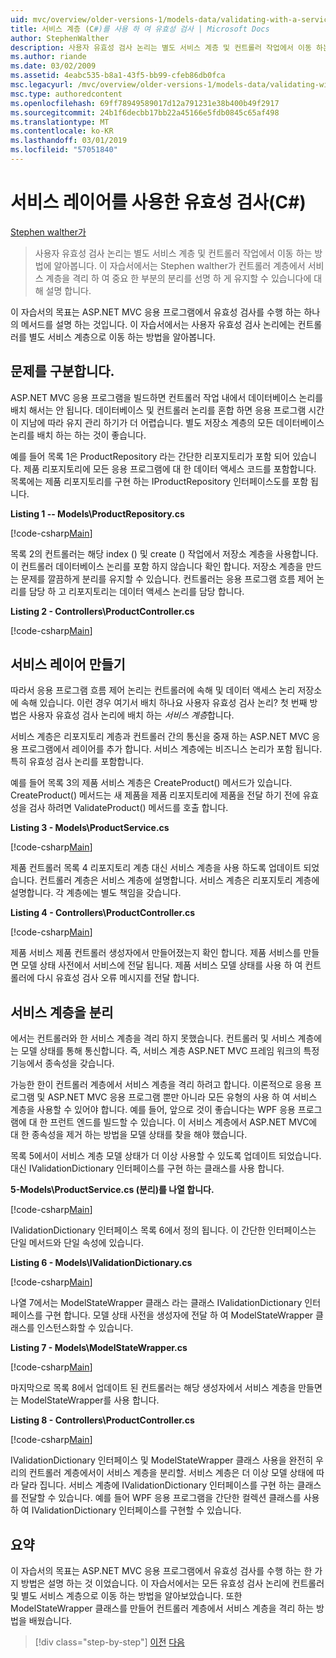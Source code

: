 ```yaml
---
uid: mvc/overview/older-versions-1/models-data/validating-with-a-service-layer-cs
title: 서비스 계층 (C#)를 사용 하 여 유효성 검사 | Microsoft Docs
author: StephenWalther
description: 사용자 유효성 검사 논리는 별도 서비스 계층 및 컨트롤러 작업에서 이동 하는 방법에 알아봅니다. 이 자습서에서는 Stephen walther가 설명 하는 방법을 있습니다...
ms.author: riande
ms.date: 03/02/2009
ms.assetid: 4eabc535-b8a1-43f5-bb99-cfeb86db0fca
msc.legacyurl: /mvc/overview/older-versions-1/models-data/validating-with-a-service-layer-cs
msc.type: authoredcontent
ms.openlocfilehash: 69ff78949589017d12a791231e38b400b49f2917
ms.sourcegitcommit: 24b1f6decbb17bb22a45166e5fdb0845c65af498
ms.translationtype: MT
ms.contentlocale: ko-KR
ms.lasthandoff: 03/01/2019
ms.locfileid: "57051840"
---
```

<a name="validating-with-a-service-layer-c"></a>서비스 레이어를 사용한 유효성 검사(C#)
====================
[Stephen walther가](https://github.com/StephenWalther)

> 사용자 유효성 검사 논리는 별도 서비스 계층 및 컨트롤러 작업에서 이동 하는 방법에 알아봅니다. 이 자습서에서는 Stephen walther가 컨트롤러 계층에서 서비스 계층을 격리 하 여 중요 한 부분의 분리를 선명 하 게 유지할 수 있습니다에 대해 설명 합니다.


이 자습서의 목표는 ASP.NET MVC 응용 프로그램에서 유효성 검사를 수행 하는 하나의 메서드를 설명 하는 것입니다. 이 자습서에서는 사용자 유효성 검사 논리에는 컨트롤러를 별도 서비스 계층으로 이동 하는 방법을 알아봅니다.

## <a name="separating-concerns"></a>문제를 구분합니다.

ASP.NET MVC 응용 프로그램을 빌드하면 컨트롤러 작업 내에서 데이터베이스 논리를 배치 해서는 안 됩니다. 데이터베이스 및 컨트롤러 논리를 혼합 하면 응용 프로그램 시간이 지남에 따라 유지 관리 하기가 더 어렵습니다. 별도 저장소 계층의 모든 데이터베이스 논리를 배치 하는 하는 것이 좋습니다.

예를 들어 목록 1은 ProductRepository 라는 간단한 리포지토리가 포함 되어 있습니다. 제품 리포지토리에 모든 응용 프로그램에 대 한 데이터 액세스 코드를 포함합니다. 목록에는 제품 리포지토리를 구현 하는 IProductRepository 인터페이스도를 포함 됩니다.

**Listing 1 -- Models\ProductRepository.cs**

[!code-csharp[Main](validating-with-a-service-layer-cs/samples/sample1.cs)]

목록 2의 컨트롤러는 해당 index () 및 create () 작업에서 저장소 계층을 사용합니다. 이 컨트롤러 데이터베이스 논리를 포함 하지 않습니다 확인 합니다. 저장소 계층을 만드는 문제를 깔끔하게 분리를 유지할 수 있습니다. 컨트롤러는 응용 프로그램 흐름 제어 논리를 담당 하 고 리포지토리는 데이터 액세스 논리를 담당 합니다.

**Listing 2 - Controllers\ProductController.cs**

[!code-csharp[Main](validating-with-a-service-layer-cs/samples/sample2.cs)]

## <a name="creating-a-service-layer"></a>서비스 레이어 만들기

따라서 응용 프로그램 흐름 제어 논리는 컨트롤러에 속해 및 데이터 액세스 논리 저장소에 속해 있습니다. 이런 경우 여기서 배치 하나요 사용자 유효성 검사 논리? 첫 번째 방법은 사용자 유효성 검사 논리에 배치 하는 *서비스 계층*합니다.

서비스 계층은 리포지토리 계층과 컨트롤러 간의 통신을 중재 하는 ASP.NET MVC 응용 프로그램에서 레이어를 추가 합니다. 서비스 계층에는 비즈니스 논리가 포함 됩니다. 특히 유효성 검사 논리를 포함합니다.

예를 들어 목록 3의 제품 서비스 계층은 CreateProduct() 메서드가 있습니다. CreateProduct() 메서드는 새 제품을 제품 리포지토리에 제품을 전달 하기 전에 유효성을 검사 하려면 ValidateProduct() 메서드를 호출 합니다.

**Listing 3 - Models\ProductService.cs**

[!code-csharp[Main](validating-with-a-service-layer-cs/samples/sample3.cs)]

제품 컨트롤러 목록 4 리포지토리 계층 대신 서비스 계층을 사용 하도록 업데이트 되었습니다. 컨트롤러 계층은 서비스 계층에 설명합니다. 서비스 계층은 리포지토리 계층에 설명합니다. 각 계층에는 별도 책임을 갖습니다.

**Listing 4 - Controllers\ProductController.cs**

[!code-csharp[Main](validating-with-a-service-layer-cs/samples/sample4.cs)]

제품 서비스 제품 컨트롤러 생성자에서 만들어졌는지 확인 합니다. 제품 서비스를 만들면 모델 상태 사전에서 서비스에 전달 됩니다. 제품 서비스 모델 상태를 사용 하 여 컨트롤러에 다시 유효성 검사 오류 메시지를 전달 합니다.

## <a name="decoupling-the-service-layer"></a>서비스 계층을 분리

에서는 컨트롤러와 한 서비스 계층을 격리 하지 못했습니다. 컨트롤러 및 서비스 계층에는 모델 상태를 통해 통신합니다. 즉, 서비스 계층 ASP.NET MVC 프레임 워크의 특정 기능에서 종속성을 갖습니다.

가능한 한이 컨트롤러 계층에서 서비스 계층을 격리 하려고 합니다. 이론적으로 응용 프로그램 및 ASP.NET MVC 응용 프로그램 뿐만 아니라 모든 유형의 사용 하 여 서비스 계층을 사용할 수 있어야 합니다. 예를 들어, 앞으로 것이 좋습니다는 WPF 응용 프로그램에 대 한 프런트 엔드를 빌드할 수 있습니다. 이 서비스 계층에서 ASP.NET MVC에 대 한 종속성을 제거 하는 방법을 모델 상태를 찾을 해야 했습니다.

목록 5에서이 서비스 계층 모델 상태가 더 이상 사용할 수 있도록 업데이트 되었습니다. 대신 IValidationDictionary 인터페이스를 구현 하는 클래스를 사용 합니다.

**5-Models\ProductService.cs (분리)를 나열 합니다.**

[!code-csharp[Main](validating-with-a-service-layer-cs/samples/sample5.cs)]

IValidationDictionary 인터페이스 목록 6에서 정의 됩니다. 이 간단한 인터페이스는 단일 메서드와 단일 속성에 있습니다.

**Listing 6 - Models\IValidationDictionary.cs**

[!code-csharp[Main](validating-with-a-service-layer-cs/samples/sample6.cs)]

나열 7에서는 ModelStateWrapper 클래스 라는 클래스 IValidationDictionary 인터페이스를 구현 합니다. 모델 상태 사전을 생성자에 전달 하 여 ModelStateWrapper 클래스를 인스턴스화할 수 있습니다.

**Listing 7 - Models\ModelStateWrapper.cs**

[!code-csharp[Main](validating-with-a-service-layer-cs/samples/sample7.cs)]

마지막으로 목록 8에서 업데이트 된 컨트롤러는 해당 생성자에서 서비스 계층을 만들면는 ModelStateWrapper를 사용 합니다.

**Listing 8 - Controllers\ProductController.cs**

[!code-csharp[Main](validating-with-a-service-layer-cs/samples/sample8.cs)]

IValidationDictionary 인터페이스 및 ModelStateWrapper 클래스 사용을 완전히 우리의 컨트롤러 계층에서이 서비스 계층을 분리할. 서비스 계층은 더 이상 모델 상태에 따라 달라 집니다. 서비스 계층에 IValidationDictionary 인터페이스를 구현 하는 클래스를 전달할 수 있습니다. 예를 들어 WPF 응용 프로그램을 간단한 컬렉션 클래스를 사용 하 여 IValidationDictionary 인터페이스를 구현할 수 있습니다.

## <a name="summary"></a>요약

이 자습서의 목표는 ASP.NET MVC 응용 프로그램에서 유효성 검사를 수행 하는 한 가지 방법은 설명 하는 것 이었습니다. 이 자습서에서는 모든 유효성 검사 논리에 컨트롤러 및 별도 서비스 계층으로 이동 하는 방법을 알아보았습니다. 또한 ModelStateWrapper 클래스를 만들어 컨트롤러 계층에서 서비스 계층을 격리 하는 방법을 배웠습니다.

> [!div class="step-by-step"]
> [이전](validating-with-the-idataerrorinfo-interface-cs.md)
> [다음](validation-with-the-data-annotation-validators-cs.md)
